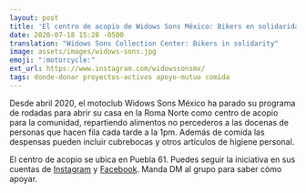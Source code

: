 ```yaml
---
layout: post
title: 'El centro de acopio de Widows Sons México: Bikers en solidaridad'
date: 2020-07-18 15:28 -0500
translation: "Widows Sons Collection Center: Bikers in solidarity"
image: assets/images/widows-sons.jpg
emoji: ":motorcycle:"
ext_url: https://www.instagram.com/widowssonsmx/
tags: donde-donar proyectos-activos apoyo-mutuo comida
---
```


Desde abril 2020, el motoclub Widows Sons México ha parado su programa de rodadas para abrir su casa en la Roma Norte como centro de acopio para la comunidad, repartiendo alimentos no percederos a las docenas de personas que hacen fila cada tarde a la 1pm. Además de comida las despensas pueden incluir cubrebocas y otros artículos de higiene personal. 

El centro de acopio se ubica en Puebla 61. Puedes seguir la iniciativa en sus cuentas de [Instagram]({{page.ext_url}}) y [Facebook](https://www.facebook.com/WsMex). Manda DM al grupo para saber cómo apoyar.
